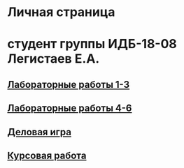 # Личная страница
# студент группы ИДБ-18-08 Легистаев Е.А.

## [Лабораторные работы 1-3](https://github.com/LegistaevE/Egor-Legistaev/wiki/%D0%9B%D0%B0%D0%B1%D0%BE%D1%80%D0%B0%D1%82%D0%BE%D1%80%D0%BD%D1%8B%D0%B5-%D1%80%D0%B0%D0%B1%D0%BE%D1%82%D1%8B-1-3)
## [Лабораторные работы 4-6](https://github.com/LegistaevE/Egor-Legistaev/wiki/%D0%9B%D0%B0%D0%B1%D0%BE%D1%80%D0%B0%D1%82%D0%BE%D1%80%D0%BD%D1%8B%D0%B5-%D1%80%D0%B0%D0%B1%D0%BE%D1%82%D1%8B-4-6)
## [Деловая игра](https://github.com/LegistaevE/Egor-Legistaev/wiki/%D0%94%D0%B5%D0%BB%D0%BE%D0%B2%D0%B0%D1%8F-%D0%B8%D0%B3%D1%80%D0%B0)
## [Курсовая работа](https://github.com/LegistaevE/Egor-Legistaev/wiki/%D0%9A%D1%83%D1%80%D1%81%D0%BE%D0%B2%D0%B0%D1%8F-%D1%80%D0%B0%D0%B1%D0%BE%D1%82%D0%B0)

